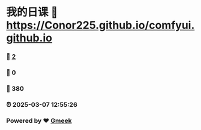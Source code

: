 # 我的日课 :link: https://Conor225.github.io/comfyui.github.io 
### :page_facing_up: [2](https://Conor225.github.io/comfyui.github.io/tag.html) 
### :speech_balloon: 0 
### :hibiscus: 380 
### :alarm_clock: 2025-03-07 12:55:26 
### Powered by :heart: [Gmeek](https://github.com/Meekdai/Gmeek)

